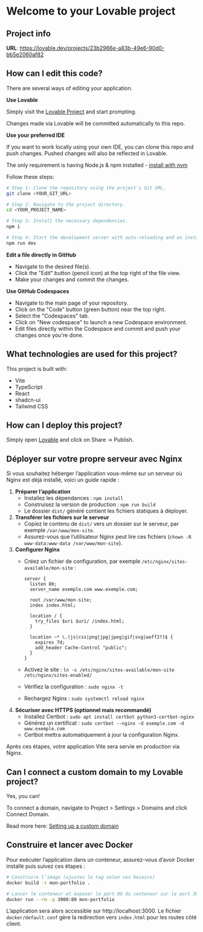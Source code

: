 # Welcome to your Lovable project

## Project info

**URL**: https://lovable.dev/projects/23b2966e-a83b-49e6-90d0-bb5e2060af82

## How can I edit this code?

There are several ways of editing your application.

**Use Lovable**

Simply visit the [Lovable Project](https://lovable.dev/projects/23b2966e-a83b-49e6-90d0-bb5e2060af82) and start prompting.

Changes made via Lovable will be committed automatically to this repo.

**Use your preferred IDE**

If you want to work locally using your own IDE, you can clone this repo and push changes. Pushed changes will also be reflected in Lovable.

The only requirement is having Node.js & npm installed - [install with nvm](https://github.com/nvm-sh/nvm#installing-and-updating)

Follow these steps:

```sh
# Step 1: Clone the repository using the project's Git URL.
git clone <YOUR_GIT_URL>

# Step 2: Navigate to the project directory.
cd <YOUR_PROJECT_NAME>

# Step 3: Install the necessary dependencies.
npm i

# Step 4: Start the development server with auto-reloading and an instant preview.
npm run dev
```

**Edit a file directly in GitHub**

- Navigate to the desired file(s).
- Click the "Edit" button (pencil icon) at the top right of the file view.
- Make your changes and commit the changes.

**Use GitHub Codespaces**

- Navigate to the main page of your repository.
- Click on the "Code" button (green button) near the top right.
- Select the "Codespaces" tab.
- Click on "New codespace" to launch a new Codespace environment.
- Edit files directly within the Codespace and commit and push your changes once you're done.

## What technologies are used for this project?

This project is built with:

- Vite
- TypeScript
- React
- shadcn-ui
- Tailwind CSS

## How can I deploy this project?

Simply open [Lovable](https://lovable.dev/projects/23b2966e-a83b-49e6-90d0-bb5e2060af82) and click on Share -> Publish.

## Déployer sur votre propre serveur avec Nginx

Si vous souhaitez héberger l’application vous-même sur un serveur où Nginx est déjà installé, voici un guide rapide :

1. **Préparer l’application**
   - Installez les dépendances : `npm install`
   - Construisez la version de production : `npm run build`
   - Le dossier `dist/` généré contient les fichiers statiques à déployer.
2. **Transférer les fichiers sur le serveur**
   - Copiez le contenu de `dist/` vers un dossier sur le serveur, par exemple `/var/www/mon-site`.
   - Assurez-vous que l’utilisateur Nginx peut lire ces fichiers (`chown -R www-data:www-data /var/www/mon-site`).
3. **Configurer Nginx**
   - Créez un fichier de configuration, par exemple `/etc/nginx/sites-available/mon-site` :

     ```nginx
     server {
       listen 80;
       server_name exemple.com www.exemple.com;

       root /var/www/mon-site;
       index index.html;

       location / {
         try_files $uri $uri/ /index.html;
       }

       location ~* \.(js|css|png|jpg|jpeg|gif|svg|woff2?)$ {
         expires 7d;
         add_header Cache-Control "public";
       }
     }
     ```

   - Activez le site : `ln -s /etc/nginx/sites-available/mon-site /etc/nginx/sites-enabled/`
   - Vérifiez la configuration : `sudo nginx -t`
   - Rechargez Nginx : `sudo systemctl reload nginx`
4. **Sécuriser avec HTTPS (optionnel mais recommandé)**
   - Installez Certbot : `sudo apt install certbot python3-certbot-nginx`
   - Générez un certificat : `sudo certbot --nginx -d exemple.com -d www.exemple.com`
   - Certbot mettra automatiquement à jour la configuration Nginx.

Après ces étapes, votre application Vite sera servie en production via Nginx.

## Can I connect a custom domain to my Lovable project?

Yes, you can!

To connect a domain, navigate to Project > Settings > Domains and click Connect Domain.

Read more here: [Setting up a custom domain](https://docs.lovable.dev/features/custom-domain#custom-domain)

## Construire et lancer avec Docker

Pour exécuter l’application dans un conteneur, assurez-vous d’avoir Docker installé puis suivez ces étapes :

```sh
# Construire l’image (ajustez le tag selon vos besoins)
docker build -t mon-portfolio .

# Lancer le conteneur et exposer le port 80 du conteneur sur le port 3000 de l’hôte
docker run --rm -p 3000:80 mon-portfolio
```

L’application sera alors accessible sur http://localhost:3000. Le fichier `docker/default.conf` gère la redirection vers `index.html` pour les routes côté client.
